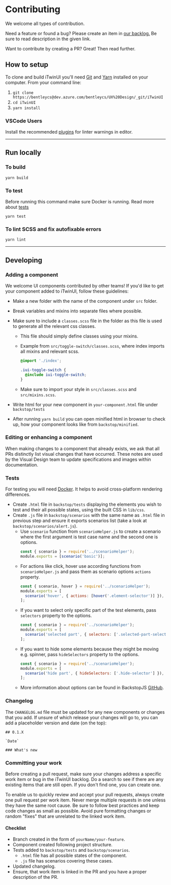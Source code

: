 # Contributing

We welcome all types of contribution.

Need a feature or found a bug? Please create an item in [our backlog.](https://dev.azure.com/bentleycs/UX%20Design/_backlogs/backlog/iTwinUI/Features/?workitem=543453) Be sure to read description in the given link.

Want to contribute by creating a PR? Great! Then read further.

## How to setup

To clone and build iTwinUI you'll need [Git](https://git-scm.com) and [Yarn](https://yarnpkg.com) installed on your computer. From your command line:

1. `git clone https://bentleycs@dev.azure.com/bentleycs/UX%20Design/_git/iTwinUI`
2. `cd iTwinUI`
3. `yarn install`

### VSCode Users

Install the recommended [plugins](./.vscode/extensions.json) for linter warnings in editor.

---

## Run locally

### To build

`yarn build`

### To test

Before running this command make sure Docker is running. Read more about [tests](#tests)

`yarn test`

### To lint SCSS and fix autofixable errors

`yarn lint`

---

## Developing

### Adding a component

We welcome UI components contributed by other teams! If you'd like to get your component added to iTwinUI, follow these guidelines:

- Make a new folder with the name of the component under `src` folder.
- Break variables and mixins into separate files where possible.
- Make sure to include a `classes.scss` file in the folder as this file is used to generate all the relevant css classes.

  - This file should simply define classes using your mixins.
  - Example from `src/toggle-switch/classes.scss`, where index imports all mixins and relevant scss.

    ```scss
    @import './index';

    .iui-toggle-switch {
      @include iui-toggle-switch;
    }
    ```

  - Make sure to import your style in `src/classes.scss` and `src/mixins.scss`.

- Write html for your new component in `your-component.html` file under `backstop/tests`
- After running `yarn build` you can open minified html in browser to check up, how your component looks like from `backstop/minified`.

### Editing or enhancing a component

When making changes to a component that already exists, we ask that all PRs distinctly list visual changes that have occurred. These notes are used by the Visual Design team to update specifications and images within documentation.

### Tests

For testing you will need [Docker](https://www.docker.com/products/docker-desktop). It helps to avoid cross-platform rendering differences.

- Create `.html` file in `backstop/tests` displaying the elements you wish to test and their all possible states, using the built CSS in `lib/css`.
- Create `.js` file in `backstop/scenarios` with the same name as `.html` file in previous step and ensure it exports scenarios list (take a look at `backstop/scenarios/alert.js`).
  - Use `scenario` function from `scenarioHelper.js` to create a scenario where the first argument is test case name and the second one is options.
    ```js
    const { scenario } = require('../scenarioHelper');
    module.exports = [scenario('basic')];
    ```
  - For actions like click, hover use according functions from `scenarioHelper.js` and pass them as scenario options `actions` property.
    ```js
    const { scenario, hover } = require('../scenarioHelper');
    module.exports = [
      scenario('hover', { actions: [hover('.element-selector')] }),
    ];
    ```
  - If you want to select only specific part of the test elements, pass `selectors` property to the options.
    ```js
    const { scenario } = require('../scenarioHelper');
    module.exports = [
      scenario('selected part', { selectors: ['.selected-part-selector'] }),
    ];
    ```
  - If you want to hide some elements because they might be moving e.g. spinner, pass `hideSelectors` property to the options.
    ```js
    const { scenario } = require('../scenarioHelper');
    module.exports = [
      scenario('hide part', { hideSelectors: ['.hide-selector'] }),
    ];
    ```
  - More information about options can be found in BackstopJS [GitHub](https://github.com/garris/BackstopJS#advanced-scenarios).

### Changelog

The `CHANGELOG.md` file must be updated for any new components or changes that you add. If unsure of which release your changes will go to, you can add a placeholder version and date (on the top):

```
## 0.1.X

`Date`

### What's new
```

### Committing your work

Before creating a pull request, make sure your changes address a specific work item or bug in the iTwinUI backlog. Do a search to see if there are any existing items that are still open. If you don't find one, you can create one.

To enable us to quickly review and accept your pull requests, always create one pull request per work item. Never merge multiple requests in one unless they have the same root cause. Be sure to follow best practices and keep code changes as small as possible. Avoid pure formatting changes or random "fixes" that are unrelated to the linked work item.

#### Checklist

- Branch created in the form of `yourName/your-feature`.
- Component created following project structure.
- Tests added to `backstop/tests` and `backstop/scenarios`.
  - `.html` file has all possible states of the component.
  - `.js` file has scenarios covering these cases.
- Updated changelog.
- Ensure, that work item is linked in the PR and you have a proper description of the PR.
